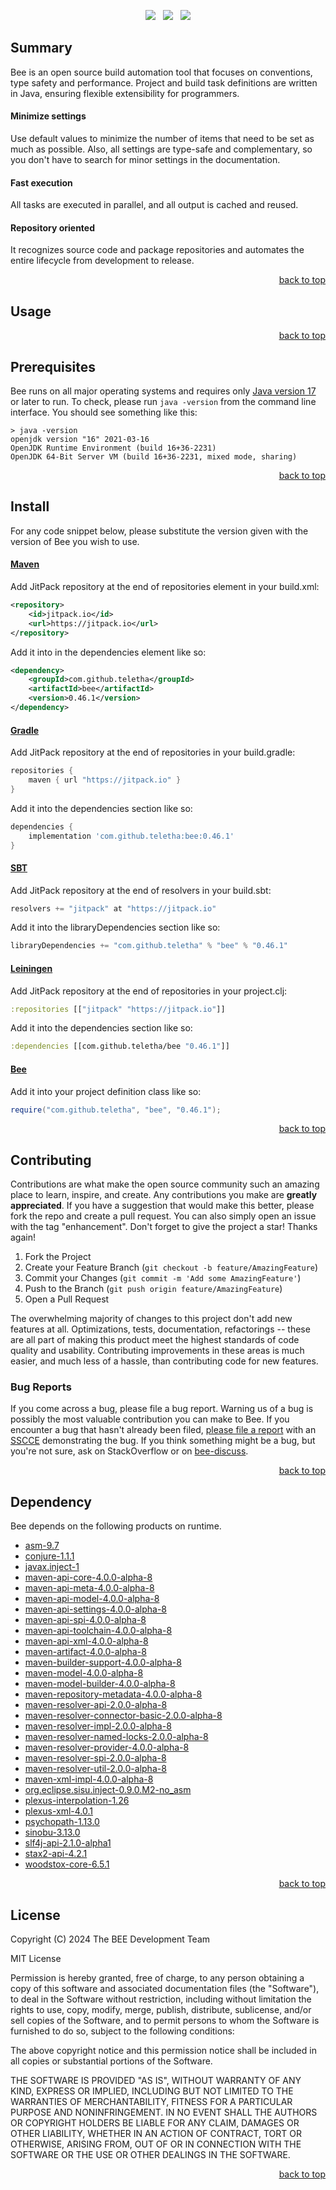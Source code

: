 <p align="center">
    <a href="https://docs.oracle.com/en/java/javase/17/"><img src="https://img.shields.io/badge/Java-Release%2017-green"/></a>
    <span>&nbsp;</span>
    <a href="https://jitpack.io/#teletha/bee"><img src="https://img.shields.io/jitpack/v/github/teletha/bee?label=Repository&color=green"></a>
    <span>&nbsp;</span>
    <a href="https://teletha.github.io/bee"><img src="https://img.shields.io/website.svg?down_color=red&down_message=CLOSE&label=Official%20Site&up_color=green&up_message=OPEN&url=https%3A%2F%2Fteletha.github.io%2Fbee"></a>
</p>


## Summary
Bee is an open source build automation tool that focuses on conventions, type safety and performance.
Project and build task definitions are written in Java, ensuring flexible extensibility for programmers.

#### Minimize settings
Use default values to minimize the number of items that need to be set as much as possible. Also, all settings are type-safe and complementary, so you don't have to search for minor settings in the documentation.

#### Fast execution
All tasks are executed in parallel, and all output is cached and reused.

#### Repository oriented
It recognizes source code and package repositories and automates the entire lifecycle from development to release.
<p align="right"><a href="#top">back to top</a></p>


## Usage

<p align="right"><a href="#top">back to top</a></p>


## Prerequisites
Bee runs on all major operating systems and requires only [Java version 17](https://docs.oracle.com/en/java/javase/17/) or later to run.
To check, please run `java -version` from the command line interface. You should see something like this:
```
> java -version
openjdk version "16" 2021-03-16
OpenJDK Runtime Environment (build 16+36-2231)
OpenJDK 64-Bit Server VM (build 16+36-2231, mixed mode, sharing)
```
<p align="right"><a href="#top">back to top</a></p>

## Install
For any code snippet below, please substitute the version given with the version of Bee you wish to use.
#### [Maven](https://maven.apache.org/)
Add JitPack repository at the end of repositories element in your build.xml:
```xml
<repository>
    <id>jitpack.io</id>
    <url>https://jitpack.io</url>
</repository>
```
Add it into in the dependencies element like so:
```xml
<dependency>
    <groupId>com.github.teletha</groupId>
    <artifactId>bee</artifactId>
    <version>0.46.1</version>
</dependency>
```
#### [Gradle](https://gradle.org/)
Add JitPack repository at the end of repositories in your build.gradle:
```gradle
repositories {
    maven { url "https://jitpack.io" }
}
```
Add it into the dependencies section like so:
```gradle
dependencies {
    implementation 'com.github.teletha:bee:0.46.1'
}
```
#### [SBT](https://www.scala-sbt.org/)
Add JitPack repository at the end of resolvers in your build.sbt:
```scala
resolvers += "jitpack" at "https://jitpack.io"
```
Add it into the libraryDependencies section like so:
```scala
libraryDependencies += "com.github.teletha" % "bee" % "0.46.1"
```
#### [Leiningen](https://leiningen.org/)
Add JitPack repository at the end of repositories in your project.clj:
```clj
:repositories [["jitpack" "https://jitpack.io"]]
```
Add it into the dependencies section like so:
```clj
:dependencies [[com.github.teletha/bee "0.46.1"]]
```
#### [Bee](https://teletha.github.io/bee)
Add it into your project definition class like so:
```java
require("com.github.teletha", "bee", "0.46.1");
```
<p align="right"><a href="#top">back to top</a></p>


## Contributing
Contributions are what make the open source community such an amazing place to learn, inspire, and create. Any contributions you make are **greatly appreciated**.
If you have a suggestion that would make this better, please fork the repo and create a pull request. You can also simply open an issue with the tag "enhancement".
Don't forget to give the project a star! Thanks again!

1. Fork the Project
2. Create your Feature Branch (`git checkout -b feature/AmazingFeature`)
3. Commit your Changes (`git commit -m 'Add some AmazingFeature'`)
4. Push to the Branch (`git push origin feature/AmazingFeature`)
5. Open a Pull Request

The overwhelming majority of changes to this project don't add new features at all. Optimizations, tests, documentation, refactorings -- these are all part of making this product meet the highest standards of code quality and usability.
Contributing improvements in these areas is much easier, and much less of a hassle, than contributing code for new features.

### Bug Reports
If you come across a bug, please file a bug report. Warning us of a bug is possibly the most valuable contribution you can make to Bee.
If you encounter a bug that hasn't already been filed, [please file a report](https://github.com/teletha/bee/issues/new) with an [SSCCE](http://sscce.org/) demonstrating the bug.
If you think something might be a bug, but you're not sure, ask on StackOverflow or on [bee-discuss](https://github.com/teletha/bee/discussions).
<p align="right"><a href="#top">back to top</a></p>


## Dependency
Bee depends on the following products on runtime.
* [asm-9.7](https://mvnrepository.com/artifact/org.ow2.asm/asm/9.7)
* [conjure-1.1.1](https://mvnrepository.com/artifact/com.github.teletha/conjure/1.1.1)
* [javax.inject-1](https://mvnrepository.com/artifact/javax.inject/javax.inject/1)
* [maven-api-core-4.0.0-alpha-8](https://mvnrepository.com/artifact/org.apache.maven/maven-api-core/4.0.0-alpha-8)
* [maven-api-meta-4.0.0-alpha-8](https://mvnrepository.com/artifact/org.apache.maven/maven-api-meta/4.0.0-alpha-8)
* [maven-api-model-4.0.0-alpha-8](https://mvnrepository.com/artifact/org.apache.maven/maven-api-model/4.0.0-alpha-8)
* [maven-api-settings-4.0.0-alpha-8](https://mvnrepository.com/artifact/org.apache.maven/maven-api-settings/4.0.0-alpha-8)
* [maven-api-spi-4.0.0-alpha-8](https://mvnrepository.com/artifact/org.apache.maven/maven-api-spi/4.0.0-alpha-8)
* [maven-api-toolchain-4.0.0-alpha-8](https://mvnrepository.com/artifact/org.apache.maven/maven-api-toolchain/4.0.0-alpha-8)
* [maven-api-xml-4.0.0-alpha-8](https://mvnrepository.com/artifact/org.apache.maven/maven-api-xml/4.0.0-alpha-8)
* [maven-artifact-4.0.0-alpha-8](https://mvnrepository.com/artifact/org.apache.maven/maven-artifact/4.0.0-alpha-8)
* [maven-builder-support-4.0.0-alpha-8](https://mvnrepository.com/artifact/org.apache.maven/maven-builder-support/4.0.0-alpha-8)
* [maven-model-4.0.0-alpha-8](https://mvnrepository.com/artifact/org.apache.maven/maven-model/4.0.0-alpha-8)
* [maven-model-builder-4.0.0-alpha-8](https://mvnrepository.com/artifact/org.apache.maven/maven-model-builder/4.0.0-alpha-8)
* [maven-repository-metadata-4.0.0-alpha-8](https://mvnrepository.com/artifact/org.apache.maven/maven-repository-metadata/4.0.0-alpha-8)
* [maven-resolver-api-2.0.0-alpha-8](https://mvnrepository.com/artifact/org.apache.maven.resolver/maven-resolver-api/2.0.0-alpha-8)
* [maven-resolver-connector-basic-2.0.0-alpha-8](https://mvnrepository.com/artifact/org.apache.maven.resolver/maven-resolver-connector-basic/2.0.0-alpha-8)
* [maven-resolver-impl-2.0.0-alpha-8](https://mvnrepository.com/artifact/org.apache.maven.resolver/maven-resolver-impl/2.0.0-alpha-8)
* [maven-resolver-named-locks-2.0.0-alpha-8](https://mvnrepository.com/artifact/org.apache.maven.resolver/maven-resolver-named-locks/2.0.0-alpha-8)
* [maven-resolver-provider-4.0.0-alpha-8](https://mvnrepository.com/artifact/org.apache.maven/maven-resolver-provider/4.0.0-alpha-8)
* [maven-resolver-spi-2.0.0-alpha-8](https://mvnrepository.com/artifact/org.apache.maven.resolver/maven-resolver-spi/2.0.0-alpha-8)
* [maven-resolver-util-2.0.0-alpha-8](https://mvnrepository.com/artifact/org.apache.maven.resolver/maven-resolver-util/2.0.0-alpha-8)
* [maven-xml-impl-4.0.0-alpha-8](https://mvnrepository.com/artifact/org.apache.maven/maven-xml-impl/4.0.0-alpha-8)
* [org.eclipse.sisu.inject-0.9.0.M2-no_asm](https://mvnrepository.com/artifact/org.eclipse.sisu/org.eclipse.sisu.inject/0.9.0.M2)
* [plexus-interpolation-1.26](https://mvnrepository.com/artifact/org.codehaus.plexus/plexus-interpolation/1.26)
* [plexus-xml-4.0.1](https://mvnrepository.com/artifact/org.codehaus.plexus/plexus-xml/4.0.1)
* [psychopath-1.13.0](https://mvnrepository.com/artifact/com.github.teletha/psychopath/1.13.0)
* [sinobu-3.13.0](https://mvnrepository.com/artifact/com.github.teletha/sinobu/3.13.0)
* [slf4j-api-2.1.0-alpha1](https://mvnrepository.com/artifact/org.slf4j/slf4j-api/2.1.0-alpha1)
* [stax2-api-4.2.1](https://mvnrepository.com/artifact/org.codehaus.woodstox/stax2-api/4.2.1)
* [woodstox-core-6.5.1](https://mvnrepository.com/artifact/com.fasterxml.woodstox/woodstox-core/6.5.1)
<p align="right"><a href="#top">back to top</a></p>


## License
Copyright (C) 2024 The BEE Development Team

MIT License

Permission is hereby granted, free of charge, to any person obtaining a copy
of this software and associated documentation files (the "Software"), to deal
in the Software without restriction, including without limitation the rights
to use, copy, modify, merge, publish, distribute, sublicense, and/or sell
copies of the Software, and to permit persons to whom the Software is
furnished to do so, subject to the following conditions:

The above copyright notice and this permission notice shall be included in all
copies or substantial portions of the Software.

THE SOFTWARE IS PROVIDED "AS IS", WITHOUT WARRANTY OF ANY KIND, EXPRESS OR
IMPLIED, INCLUDING BUT NOT LIMITED TO THE WARRANTIES OF MERCHANTABILITY,
FITNESS FOR A PARTICULAR PURPOSE AND NONINFRINGEMENT. IN NO EVENT SHALL THE
AUTHORS OR COPYRIGHT HOLDERS BE LIABLE FOR ANY CLAIM, DAMAGES OR OTHER
LIABILITY, WHETHER IN AN ACTION OF CONTRACT, TORT OR OTHERWISE, ARISING FROM,
OUT OF OR IN CONNECTION WITH THE SOFTWARE OR THE USE OR OTHER DEALINGS IN THE
SOFTWARE.
<p align="right"><a href="#top">back to top</a></p>